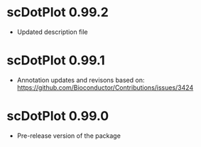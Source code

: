 # scDotPlot 0.99.2

* Updated description file

# scDotPlot 0.99.1

* Annotation updates and revisons based on: https://github.com/Bioconductor/Contributions/issues/3424

# scDotPlot 0.99.0

* Pre-release version of the package
